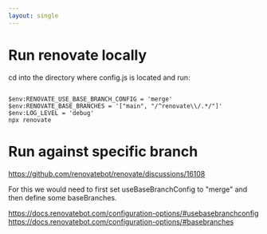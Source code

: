 ```yaml
---
layout: single
---
```



# Run renovate locally
cd into the directory where config.js is located and run: 
```

$env:RENOVATE_USE_BASE_BRANCH_CONFIG = 'merge'
$env:RENOVATE_BASE_BRANCHES = '["main", "/^renovate\\/.*/"]'
$env:LOG_LEVEL = 'debug'
npx renovate
```

# Run against specific branch
https://github.com/renovatebot/renovate/discussions/16108


For this we would need to first set useBaseBranchConfig to "merge" and then define 
some baseBranches. 

https://docs.renovatebot.com/configuration-options/#usebasebranchconfig
https://docs.renovatebot.com/configuration-options/#basebranches
